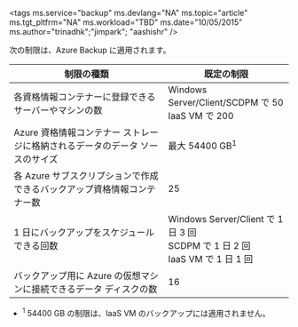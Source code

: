 <properties
   pageTitle="Azure Backup に関する制限の表"
   description="Azure Backup に関するシステムの制限について説明します。"
   services="backup"
   documentationCenter="NA"
   authors="Jim-Parker"
   manager="jwhit"
   editor="" />
<tags  ms.service="backup" ms.devlang="NA" ms.topic="article" ms.tgt_pltfrm="NA" ms.workload="TBD" ms.date="10/05/2015" ms.author="trinadhk";"jimpark"; "aashishr" />


次の制限は、Azure Backup に適用されます。

| 制限の種類 | 既定の制限 |
|---|---|
|各資格情報コンテナーに登録できるサーバーやマシンの数|Windows Server/Client/SCDPM で 50 <br/> IaaS VM で 200|
|Azure 資格情報コンテナー ストレージに格納されるデータのデータ ソースのサイズ|最大 54400 GB<sup>1</sup>|
|各 Azure サブスクリプションで作成できるバックアップ資格情報コンテナー数|25|
|1 日にバックアップをスケジュールできる回数|Windows Server/Client で 1 日 3 回<br/> SCDPM で 1 日 2 回<br/> IaaS VM で 1 日 1 回|
|バックアップ用に Azure の仮想マシンに接続できるデータ ディスクの数|16|

- <sup>1</sup> 54400 GB の制限は、IaaS VM のバックアップには適用されません。

<!---HONumber=Oct15_HO3-->